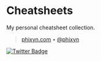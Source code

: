 # Cheatsheets

My personal cheatsheet collection.


> [phixyn.com](http://phixyn.com/) &bull; [@phixyn](https://twitter.com/Phixyn)

[![Twitter Badge](https://img.shields.io/twitter/follow/phixyn.svg?label=Phixyn&style=social)](https://twitter.com/Phixyn)
